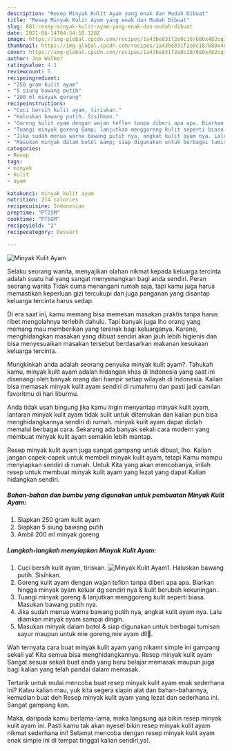 ```yaml
---
description: "Resep Minyak Kulit Ayam yang enak dan Mudah Dibuat"
title: "Resep Minyak Kulit Ayam yang enak dan Mudah Dibuat"
slug: 881-resep-minyak-kulit-ayam-yang-enak-dan-mudah-dibuat
date: 2021-06-14T04:54:18.128Z
image: https://img-global.cpcdn.com/recipes/1a43be831f2e0c18/680x482cq70/minyak-kulit-ayam-foto-resep-utama.jpg
thumbnail: https://img-global.cpcdn.com/recipes/1a43be831f2e0c18/680x482cq70/minyak-kulit-ayam-foto-resep-utama.jpg
cover: https://img-global.cpcdn.com/recipes/1a43be831f2e0c18/680x482cq70/minyak-kulit-ayam-foto-resep-utama.jpg
author: Joe Walker
ratingvalue: 4.1
reviewcount: 5
recipeingredient:
- "250 gram kulit ayam"
- "5 siung bawang putih"
- "200 ml minyak goreng"
recipeinstructions:
- "Cuci bersih kulit ayam, tiriskan."
- "Haluskan bawang putih. Sisihkan."
- "Goreng kulit ayam dengan wajan teflon tanpa diberi apa apa. Biarkan hingga minyak ayam keluar dg sendiri nya &amp; kulit berubah kekuningan."
- "Tuangi minyak goreng &amp; lanjutkan menggoreng kulit seperti biasa. Masukan bawang putih nya."
- "Jika sudah menua warna bawang putih nya, angkat kulit ayam nya. Lalu diamkan minyak ayam sampai dingin."
- "Masukan minyak dalam botol &amp; siap digunakan untuk berbagai tumisan sayur maupun untuk mie goreng,mie ayam dll💖."
categories:
- Resep
tags:
- minyak
- kulit
- ayam

katakunci: minyak kulit ayam 
nutrition: 214 calories
recipecuisine: Indonesian
preptime: "PT15M"
cooktime: "PT58M"
recipeyield: "2"
recipecategory: Dessert

---
```



![Minyak Kulit Ayam](https://img-global.cpcdn.com/recipes/1a43be831f2e0c18/680x482cq70/minyak-kulit-ayam-foto-resep-utama.jpg)

Selaku seorang wanita, menyajikan olahan nikmat kepada keluarga tercinta adalah suatu hal yang sangat menyenangkan bagi anda sendiri. Peran seorang  wanita Tidak cuma menangani rumah saja, tapi kamu juga harus memastikan keperluan gizi tercukupi dan juga panganan yang disantap keluarga tercinta harus sedap.

Di era  saat ini, kamu memang bisa memesan masakan praktis tanpa harus ribet mengolahnya terlebih dahulu. Tapi banyak juga lho orang yang memang mau memberikan yang terenak bagi keluarganya. Karena, menghidangkan masakan yang dibuat sendiri akan jauh lebih higienis dan bisa menyesuaikan masakan tersebut berdasarkan makanan kesukaan keluarga tercinta. 



Mungkinkah anda adalah seorang penyuka minyak kulit ayam?. Tahukah kamu, minyak kulit ayam adalah hidangan khas di Indonesia yang saat ini disenangi oleh banyak orang dari hampir setiap wilayah di Indonesia. Kalian bisa memasak minyak kulit ayam sendiri di rumahmu dan pasti jadi camilan favoritmu di hari liburmu.

Anda tidak usah bingung jika kamu ingin menyantap minyak kulit ayam, lantaran minyak kulit ayam tidak sulit untuk ditemukan dan kalian pun bisa menghidangkannya sendiri di rumah. minyak kulit ayam dapat diolah memalui berbagai cara. Sekarang ada banyak sekali cara modern yang membuat minyak kulit ayam semakin lebih mantap.

Resep minyak kulit ayam juga sangat gampang untuk dibuat, lho. Kalian jangan capek-capek untuk membeli minyak kulit ayam, tetapi Kamu mampu menyiapkan sendiri di rumah. Untuk Kita yang akan mencobanya, inilah resep untuk membuat minyak kulit ayam yang lezat yang dapat Kalian hidangkan sendiri.

<!--inarticleads1-->

##### Bahan-bahan dan bumbu yang digunakan untuk pembuatan Minyak Kulit Ayam:

1. Siapkan 250 gram kulit ayam
1. Siapkan 5 siung bawang putih
1. Ambil 200 ml minyak goreng




<!--inarticleads2-->

##### Langkah-langkah menyiapkan Minyak Kulit Ayam:

1. Cuci bersih kulit ayam, tiriskan.
<img src="https://img-global.cpcdn.com/steps/495a2b958674a314/160x128cq70/minyak-kulit-ayam-langkah-memasak-1-foto.jpg" alt="Minyak Kulit Ayam">1. Haluskan bawang putih. Sisihkan.
1. Goreng kulit ayam dengan wajan teflon tanpa diberi apa apa. Biarkan hingga minyak ayam keluar dg sendiri nya &amp; kulit berubah kekuningan.
1. Tuangi minyak goreng &amp; lanjutkan menggoreng kulit seperti biasa. Masukan bawang putih nya.
1. Jika sudah menua warna bawang putih nya, angkat kulit ayam nya. Lalu diamkan minyak ayam sampai dingin.
1. Masukan minyak dalam botol &amp; siap digunakan untuk berbagai tumisan sayur maupun untuk mie goreng,mie ayam dll💖.




Wah ternyata cara buat minyak kulit ayam yang nikamt simple ini gampang sekali ya! Kita semua bisa menghidangkannya. Resep minyak kulit ayam Sangat sesuai sekali buat anda yang baru belajar memasak maupun juga bagi kalian yang telah pandai dalam memasak.

Tertarik untuk mulai mencoba buat resep minyak kulit ayam enak sederhana ini? Kalau kalian mau, yuk kita segera siapin alat dan bahan-bahannya, kemudian buat deh Resep minyak kulit ayam yang lezat dan sederhana ini. Sangat gampang kan. 

Maka, daripada kamu berlama-lama, maka langsung aja bikin resep minyak kulit ayam ini. Pasti kamu tak akan nyesel bikin resep minyak kulit ayam nikmat sederhana ini! Selamat mencoba dengan resep minyak kulit ayam enak simple ini di tempat tinggal kalian sendiri,ya!.

